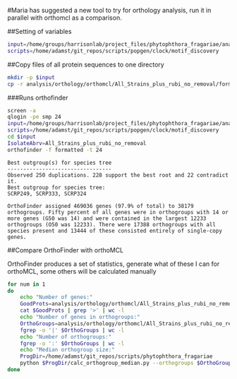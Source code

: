 #Maria has suggested a new tool to try for orthology analysis, run it in parallel with orthomcl as a comparison.

##Setting of variables

```bash
input=/home/groups/harrisonlab/project_files/phytophthora_fragariae/analysis/orthology/OrthoFinder
scripts=/home/adamst/git_repos/scripts/popgen/clock/motif_discovery
```

##Copy files of all protein sequences to one directory

```bash
mkdir -p $input
cp -r analysis/orthology/orthomcl/All_Strains_plus_rubi_no_removal/formatted $input
```

###Runs orthofinder

```bash
screen -a
qlogin -pe smp 24
input=/home/groups/harrisonlab/project_files/phytophthora_fragariae/analysis/orthology/OrthoFinder
scripts=/home/adamst/git_repos/scripts/popgen/clock/motif_discovery
cd $input
IsolateAbrv=All_Strains_plus_rubi_no_removal
orthofinder -f formatted -t 24
```

```
Best outgroup(s) for species tree
---------------------------------
Observed 250 duplications. 228 support the best root and 22 contradict it.
Best outgroup for species tree:
SCRP249, SCRP333, SCRP324

OrthoFinder assigned 469036 genes (97.9% of total) to 38179 orthogroups. Fifty percent of all genes were in orthogroups with 14 or more genes (G50 was 14) and were contained in the largest 12233 orthogroups (O50 was 12233). There were 17388 orthogroups with all species present and 13444 of these consisted entirely of single-copy genes.
```

##Compare OrthoFinder with orthoMCL

OrthoFinder produces a set of statistics, generate what of these I can for orthoMCL, some others will be calculated manually

```bash
for num in 1
do
    echo "Number of genes:"
    GoodProts=analysis/orthology/orthomcl/All_Strains_plus_rubi_no_removal/goodProteins/goodProteins.fasta
    cat $GoodProts | grep '>' | wc -l
    echo "Number of genes in orthogroups:"
    OrthoGroups=analysis/orthology/orthomcl/All_Strains_plus_rubi_no_removal/All_Strains_plus_rubi_no_removal_orthogroups.txt
    fgrep -o '|' $OrthoGroups | wc -l
    echo "Number of orthogroups:"
    fgrep -o ':' $OrthoGroups | wc -l
    echo "Median orthogroup size:"
    ProgDir=/home/adamst/git_repos/scripts/phytophthora_fragariae
    python $ProgDir/calc_orthogroup_median.py --orthogroups $OrthoGroups
done
```
